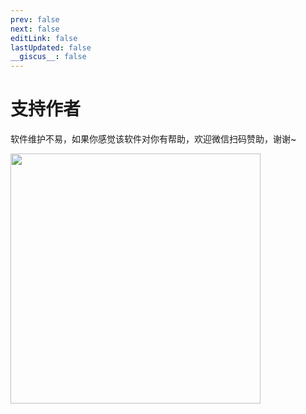 ```yaml
---
prev: false
next: false
editLink: false
lastUpdated: false
__giscus__: false
---
```


# 支持作者

软件维护不易，如果你感觉该软件对你有帮助，欢迎微信扫码赞助，谢谢~

<img src='https://image.lunatranslator.org/zh/zan.jpg' style="height: 400px !important;">